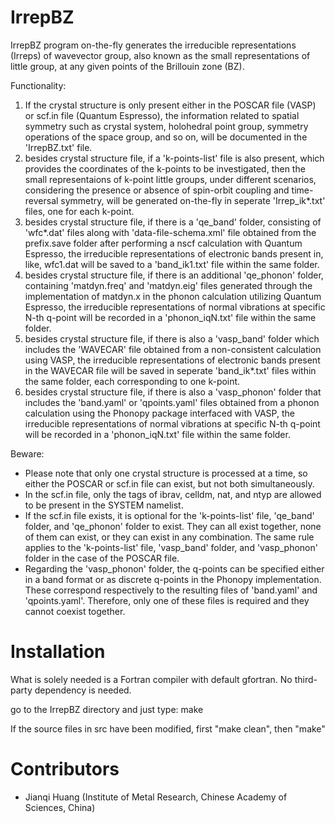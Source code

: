 # IrrepBZ
IrrepBZ program on-the-fly generates the irreducible representations (Irreps) of wavevector group, also known as the small representations of little group, at any given points of the Brillouin zone (BZ).

Functionality: 
1. If the crystal structure is only present either in the POSCAR file (VASP) or scf.in file (Quantum Espresso), the information related to spatial symmetry such as crystal system, holohedral point group, symmetry operations of the space group, and so on, will be documented in the 'IrrepBZ.txt' file.
2. besides crystal structure file, if a 'k-points-list' file is also present, which provides the coordinates of the k-points to be investigated, then the small representaions of k-point little groups, under different scenarios, considering the presence or absence of spin-orbit coupling and time-reversal symmetry, will be generated on-the-fly in seperate 'Irrep_ik*.txt' files, one for each k-point.
3. besides crystal structure file, if there is a 'qe_band' folder, consisting of 'wfc*.dat' files along with 'data-file-schema.xml' file obtained from the prefix.save folder after performing a nscf calculation with Quantum Espresso, the irreducible representations of electronic bands present in, like, wfc1.dat will be saved to a 'band_ik1.txt' file within the same folder.
4. besides crystal structure file, if there is an additional 'qe_phonon' folder, containing 'matdyn.freq' and 'matdyn.eig' files generated through the implementation of matdyn.x in the phonon calculation utilizing Quantum Espresso, the irreducible representations of normal vibrations at specific N-th q-point will be recorded in a 'phonon_iqN.txt' file within the same folder.
5. besides crystal structure file, if there is also a 'vasp_band' folder which includes the 'WAVECAR' file obtained from a non-consistent calculation using VASP, the irreducible representations of electronic bands present in the WAVECAR file will be saved in seperate 'band_ik*.txt' files within the same folder, each corresponding to one k-point.
6. besides crystal structure file, if there is also a 'vasp_phonon' folder that includes the 'band.yaml' or 'qpoints.yaml' files obtained from a phonon calculation using the Phonopy package interfaced with VASP, the irreducible representations of normal vibrations at specific N-th q-point will be recorded in a 'phonon_iqN.txt' file within the same folder.

Beware:
* Please note that only one crystal structure is processed at a time, so either the POSCAR or scf.in file can exist, but not both simultaneously.
* In the scf.in file, only the tags of ibrav, celldm, nat, and ntyp are allowed to be present in the SYSTEM namelist.
* If the scf.in file exists, it is optional for the 'k-points-list' file, 'qe_band' folder, and 'qe_phonon' folder to exist. They can all exist together, none of them can exist, or they can exist in any combination. The same rule applies to the 'k-points-list' file, 'vasp_band' folder, and 'vasp_phonon' folder in the case of the POSCAR file.
* Regarding the 'vasp_phonon' folder, the q-points can be specified either in a band format or as discrete q-points in the Phonopy implementation. These correspond respectively to the resulting files of 'band.yaml' and 'qpoints.yaml'. Therefore, only one of these files is required and they cannot coexist together.

# Installation
What is solely needed is a Fortran compiler with default gfortran. No third-party dependency is needed.

go to the IrrepBZ directory and just type:
make

If the source files in src have been modified, first "make clean", then "make"

# Contributors
- Jianqi Huang (Institute of Metal Research, Chinese Academy of Sciences, China)
